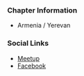 ### Chapter Information
* Armenia / Yerevan

### Social Links
* [Meetup](https://www.meetup.com/yerevan-owasp-meetup-group/)
* [Facebook](https://www.facebook.com/groups/OWASP.Armenia/)
